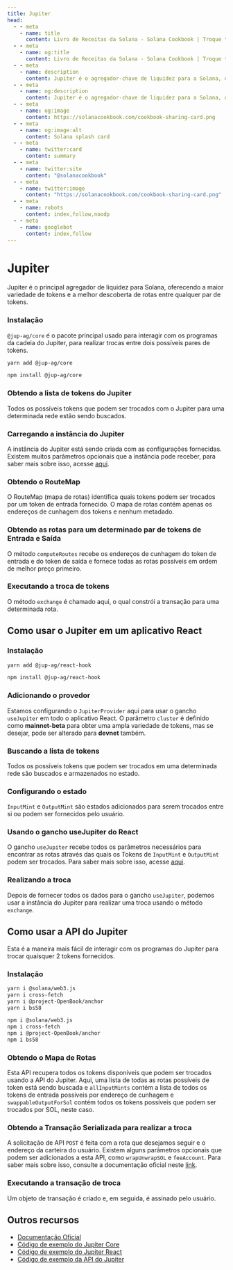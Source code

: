 ```yaml
---
title: Jupiter
head:
  - - meta
    - name: title
      content: Livro de Receitas da Solana - Solana Cookbook | Troque tokens usando o Jupiter
  - - meta
    - name: og:title
      content: Livro de Receitas da Solana - Solana Cookbook | Troque tokens usando o Jupiter
  - - meta
    - name: description
      content: Jupiter é o agregador-chave de liquidez para a Solana, oferecendo a mais ampla gama de tokens e a melhor descoberta de rota entre qualquer par de tokens.
  - - meta
    - name: og:description
      content: Jupiter é o agregador-chave de liquidez para a Solana, oferecendo a mais ampla gama de tokens e a melhor descoberta de rota entre qualquer par de tokens.
  - - meta
    - name: og:image
      content: https://solanacookbook.com/cookbook-sharing-card.png
  - - meta
    - name: og:image:alt
      content: Solana splash card
  - - meta
    - name: twitter:card
      content: summary
  - - meta
    - name: twitter:site
      content: "@solanacookbook"
  - - meta
    - name: twitter:image
      content: "https://solanacookbook.com/cookbook-sharing-card.png"
  - - meta
    - name: robots
      content: index,follow,noodp
  - - meta
    - name: googlebot
      content: index,follow
---
```


# Jupiter

Jupiter é o principal agregador de liquidez para Solana, oferecendo a maior variedade de tokens e a melhor descoberta de rotas entre qualquer par de tokens.

### Instalação

`@jup-ag/core` é o pacote principal usado para interagir com os programas da cadeia do Jupiter, para realizar trocas entre dois possíveis pares de tokens.

<CodeGroup>
  <CodeGroupItem title="YARN" active>

```bash
yarn add @jup-ag/core
```

  </CodeGroupItem>

  <CodeGroupItem title="NPM">

```bash
npm install @jup-ag/core
```

  </CodeGroupItem>
</CodeGroup>

### Obtendo a lista de tokens do Jupiter

Todos os possíveis tokens que podem ser trocados com o Jupiter para uma determinada rede estão sendo buscados.

<SolanaCodeGroup>
  <SolanaCodeGroupItem title="TS" active>

  <template v-slot:default>

@[code](@/code/jupiter/token-list/main.en.ts)

  </template>

  <template v-slot:preview>

@[code](@/code/jupiter/token-list/main.preview.en.ts)

  </template>

  </SolanaCodeGroupItem>

</SolanaCodeGroup>

### Carregando a instância do Jupiter

A instância do Jupiter está sendo criada com as configurações fornecidas. Existem muitos parâmetros opcionais que a instância pode receber, para saber mais sobre isso, acesse [aqui](https://docs.jup.ag/jupiter-core/full-guide).

<SolanaCodeGroup>
  <SolanaCodeGroupItem title="TS" active>

  <template v-slot:default>

@[code](@/code/jupiter/loading-instance/main.en.ts)

  </template>

  <template v-slot:preview>

@[code](@/code/jupiter/loading-instance/main.preview.en.ts)

  </template>

  </SolanaCodeGroupItem>

</SolanaCodeGroup>

### Obtendo o RouteMap

O RouteMap (mapa de rotas) identifica quais tokens podem ser trocados por um token de entrada fornecido. O mapa de rotas contém apenas os endereços de cunhagem dos tokens e nenhum metadado.

<SolanaCodeGroup>
  <SolanaCodeGroupItem title="TS" active>

  <template v-slot:default>

@[code](@/code/jupiter/route-map/main.en.ts)

  </template>

  <template v-slot:preview>

@[code](@/code/jupiter/route-map/main.preview.en.ts)

  </template>

  </SolanaCodeGroupItem>

</SolanaCodeGroup>

### Obtendo as rotas para um determinado par de tokens de Entrada e Saída

O método `computeRoutes` recebe os endereços de cunhagem do token de entrada e do token de saída e fornece todas as rotas possíveis em ordem de melhor preço primeiro.

<SolanaCodeGroup>
  <SolanaCodeGroupItem title="TS" active>

  <template v-slot:default>

@[code](@/code/jupiter/routes/main.en.ts)

  </template>

  <template v-slot:preview>

@[code](@/code/jupiter/routes/main.preview.en.ts)

  </template>

  </SolanaCodeGroupItem>

</SolanaCodeGroup>

### Executando a troca de tokens

O método `exchange` é chamado aqui, o qual constrói a transação para uma determinada rota.

<SolanaCodeGroup>
  <SolanaCodeGroupItem title="TS" active>

  <template v-slot:default>

@[code](@/code/jupiter/swap/main.en.ts)

  </template>

  <template v-slot:preview>

@[code](@/code/jupiter/swap/main.preview.en.ts)

  </template>

  </SolanaCodeGroupItem>

</SolanaCodeGroup>

## Como usar o Jupiter em um aplicativo React

### Instalação

<CodeGroup>
  <CodeGroupItem title="YARN" active>

```bash
yarn add @jup-ag/react-hook
```

  </CodeGroupItem>

  <CodeGroupItem title="NPM">

```bash
npm install @jup-ag/react-hook
```

  </CodeGroupItem>
</CodeGroup>

### Adicionando o provedor

Estamos configurando o `JupiterProvider` aqui para usar o gancho `useJupiter` em todo o aplicativo React. O parâmetro `cluster` é definido como **mainnet-beta** para obter uma ampla variedade de tokens, mas se desejar, pode ser alterado para **devnet** também.

<SolanaCodeGroup>
  <SolanaCodeGroupItem title="TS" active>

  <template v-slot:default>

@[code](@/code/jupiter/providerSetup/main.en.ts)

  </template>

  <template v-slot:preview>

@[code](@/code/jupiter/providerSetup/main.preview.en.ts)

  </template>

  </SolanaCodeGroupItem>

</SolanaCodeGroup>

### Buscando a lista de tokens

Todos os possíveis tokens que podem ser trocados em uma determinada rede são buscados e armazenados no estado.

<SolanaCodeGroup>
  <SolanaCodeGroupItem title="TS" active>

  <template v-slot:default>

@[code](@/code/jupiter/react-token-list/main.en.ts)

  </template>

  <template v-slot:preview>

@[code](@/code/jupiter/react-token-list/main.preview.en.ts)

  </template>

  </SolanaCodeGroupItem>

</SolanaCodeGroup>

### Configurando o estado

`InputMint` e `OutputMint` são estados adicionados para serem trocados entre si ou podem ser fornecidos pelo usuário.

<SolanaCodeGroup>
  <SolanaCodeGroupItem title="TS" active>

  <template v-slot:default>

@[code](@/code/jupiter/inputSetup/main.en.ts)

  </template>

  <template v-slot:preview>

@[code](@/code/jupiter/inputSetup/main.preview.en.ts)

  </template>

  </SolanaCodeGroupItem>

</SolanaCodeGroup>

### Usando o gancho useJupiter do React

O gancho `useJupiter` recebe todos os parâmetros necessários para encontrar as rotas através das quais os Tokens de `InputMint` e `OutputMint` podem ser trocados. Para saber mais sobre isso, acesse [aqui](https://docs.jup.ag/jupiter-react/using-the-react-hook).

<SolanaCodeGroup>
  <SolanaCodeGroupItem title="TS" active>

  <template v-slot:default>

@[code](@/code/jupiter/useJupiter/main.en.ts)

  </template>

  <template v-slot:preview>

@[code](@/code/jupiter/useJupiter/main.preview.en.ts)

  </template>

  </SolanaCodeGroupItem>

</SolanaCodeGroup>

### Realizando a troca

Depois de fornecer todos os dados para o gancho `useJupiter`, podemos usar a instância do Jupiter para realizar uma troca usando o método `exchange`.

<SolanaCodeGroup>
  <SolanaCodeGroupItem title="TS" active>

  <template v-slot:default>

@[code](@/code/jupiter/reactSwap/main.en.ts)

  </template>

  <template v-slot:preview>

@[code](@/code/jupiter/reactSwap/main.preview.en.ts)

  </template>

  </SolanaCodeGroupItem>

</SolanaCodeGroup>

## Como usar a API do Jupiter

Esta é a maneira mais fácil de interagir com os programas do Jupiter para trocar quaisquer 2 tokens fornecidos.

### Instalação

<CodeGroup>
  <CodeGroupItem title="YARN" active>

```bash
yarn i @solana/web3.js
yarn i cross-fetch
yarn i @project-OpenBook/anchor
yarn i bs58
```

  </CodeGroupItem>

  <CodeGroupItem title="NPM">

```bash
npm i @solana/web3.js
npm i cross-fetch
npm i @project-OpenBook/anchor
npm i bs58
```

  </CodeGroupItem>
</CodeGroup>

### Obtendo o Mapa de Rotas

Esta API recupera todos os tokens disponíveis que podem ser trocados usando a API do Jupiter. Aqui, uma lista de todas as rotas possíveis de token está sendo buscada e `allInputMints` contém a lista de todos os tokens de entrada possíveis por endereço de cunhagem e `swappableOutputForSol` contém todos os tokens possíveis que podem ser trocados por SOL, neste caso.

<SolanaCodeGroup>
  <SolanaCodeGroupItem title="TS" active>

  <template v-slot:default>

@[code](@/code/jupiter/retriveapi/main.en.ts)

  </template>

  <template v-slot:preview>

@[code](@/code/jupiter/retriveapi/main.preview.en.ts)

  </template>

  </SolanaCodeGroupItem>

</SolanaCodeGroup>

### Obtendo a Transação Serializada para realizar a troca

A solicitação de API `POST` é feita com a rota que desejamos seguir e o endereço da carteira do usuário. Existem alguns parâmetros opcionais que podem ser adicionados a esta API, como `wrapUnwrapSOL` e `feeAccount`. Para saber mais sobre isso, consulte a documentação oficial neste [link](https://docs.jup.ag/jupiter-api/swap-api-for-solana).

<SolanaCodeGroup>
  <SolanaCodeGroupItem title="TS" active>

  <template v-slot:default>

@[code](@/code/jupiter/getTxapi/main.en.ts)

  </template>

  <template v-slot:preview>

@[code](@/code/jupiter/getTxapi/main.preview.en.ts)

  </template>

  </SolanaCodeGroupItem>

</SolanaCodeGroup>

### Executando a transação de troca

Um objeto de transação é criado e, em seguida, é assinado pelo usuário.

<SolanaCodeGroup>
  <SolanaCodeGroupItem title="TS" active>

  <template v-slot:default>

@[code](@/code/jupiter/executeapi/main.en.ts)

  </template>

  <template v-slot:preview>

@[code](@/code/jupiter/executeapi/main.preview.en.ts)

  </template>

  </SolanaCodeGroupItem>

</SolanaCodeGroup>

## Outros recursos

- [Documentação Oficial](https://docs.jup.ag/)
- [Código de exemplo do Jupiter Core](https://github.com/jup-ag/jupiter-core-example)
- [Código de exemplo do Jupiter React](https://github.com/jup-ag/jupiter-api-nextjs-example)
- [Código de exemplo da API do Jupiter](https://github.com/jup-ag/api-arbs-example)
